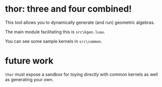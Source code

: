 # thor: three and four combined!

This tool allows you to dynamically generate (and run) geometric algebras.

The main module facilitating this is `src\kgen.luau`.

You can see some sample kernels in `src\common`.

# future work

`thor` must expose a sandbox for toying directly with common kernels as well as generating your own.
